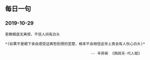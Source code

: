 ## 每日一句 

### 2019-10-29
```
若教眼底无离恨，不信人间有白头

*(如果不是眼下亲自感受这离愁别恨的苦楚，根本不会相信这世上真会有人伤心白头)*

                                       -- 辛弃疾 《鹧鸪天·代人赋》
                             
```
